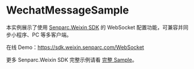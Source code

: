 # WechatMessageSample

本实例展示了使用 [Senparc.Weixin SDK](https://github.com/JeffreySu/WeiXinMPSDK) 的 WebSocket 配置功能，可兼容并同步小程序、PC 等多客户端。

在线 Demo：https://sdk.weixin.senparc.com/WebSocket

更多 Senparc.Weixin SDK 完整示例请看 [完整 Sample](https://github.com/JeffreySu/WeiXinMPSDK/blob/master/Samples/netcore3.0-mvc/Senparc.Weixin.Sample.NetCore3)。

